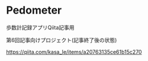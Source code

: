 # Pedometer
歩数計記録アプリQiita記事用

第6回記事向けプロジェクト(記事終了後の状態)

https://qiita.com/kasa_le/items/a20763135ce61b15c270
